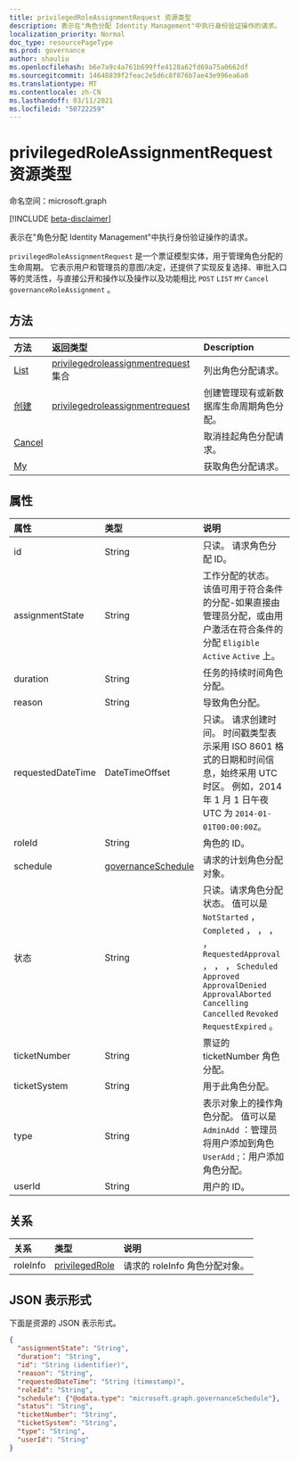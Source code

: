 ```yaml
---
title: privilegedRoleAssignmentRequest 资源类型
description: 表示在"角色分配 Identity Management"中执行身份验证操作的请求。
localization_priority: Normal
doc_type: resourcePageType
ms.prod: governance
author: shauliu
ms.openlocfilehash: b6e7a9c4a761b699ffe4128a62fd69a75a0662df
ms.sourcegitcommit: 14648839f2feac2e5d6c8f876b7ae43e996ea6a0
ms.translationtype: MT
ms.contentlocale: zh-CN
ms.lasthandoff: 03/11/2021
ms.locfileid: "50722259"
---
```

# <a name="privilegedroleassignmentrequest-resource-type"></a>privilegedRoleAssignmentRequest 资源类型

命名空间：microsoft.graph

[!INCLUDE [beta-disclaimer](../../includes/beta-disclaimer.md)]

表示在"角色分配 Identity Management"中执行身份验证操作的请求。

`privilegedRoleAssignmentRequest` 是一个票证模型实体，用于管理角色分配的生命周期。 它表示用户和管理员的意图/决定，还提供了实现反复选择、审批入口等的灵活性，与直接公开和操作以及操作以及功能相比 `POST` `LIST` `MY` `Cancel` `governanceRoleAssignment` 。

## <a name="methods"></a>方法

| 方法       | 返回类型 | Description |
|:-------------|:------------|:------------|
|[List](../api/privilegedroleassignmentrequest-list.md) | [privilegedroleassignmentrequest](../resources/privilegedroleassignmentrequest.md)  集合|列出角色分配请求。|
|[创建](../api/privilegedroleassignmentrequest-post.md)|  [privilegedroleassignmentrequest](../resources/privilegedroleassignmentrequest.md)|创建管理现有或新数据库生命周期角色分配。|
|[Cancel](../api/privilegedroleassignmentrequest-cancel.md)|  |取消挂起角色分配请求。|
|[My](../api/privilegedroleassignmentrequest-my.md)|  |获取角色分配请求。|

## <a name="properties"></a>属性

| 属性     | 类型        | 说明 |
|:-------------|:------------|:------------|
|id|String| 只读。 请求角色分配 ID。|
|assignmentState|String| 工作分配的状态。 该值可用于符合条件的分配-如果直接由管理员分配，或由用户激活在符合条件的分配 `Eligible` `Active` `Active` 上。|
|duration|String| 任务的持续时间角色分配。|
|reason|String| 导致角色分配。|
|requestedDateTime|DateTimeOffset| 只读。 请求创建时间。 时间戳类型表示采用 ISO 8601 格式的日期和时间信息，始终采用 UTC 时区。 例如，2014 年 1 月 1 日午夜 UTC 为 `2014-01-01T00:00:00Z`。|
|roleId|String| 角色的 ID。|
|schedule|[governanceSchedule](governanceschedule.md)| 请求的计划角色分配对象。|
|状态|String| 只读。请求角色分配状态。 值可以是 `NotStarted` ， `Completed` ， ， ， ， `RequestedApproval` ， ， ， `Scheduled` `Approved` `ApprovalDenied` `ApprovalAborted` `Cancelling` `Cancelled` `Revoked` `RequestExpired` 。|
|ticketNumber|String| 票证的 ticketNumber 角色分配。 |
|ticketSystem|String| 用于此角色分配。|
|type|String| 表示对象上的操作角色分配。 值可以是 `AdminAdd` ：管理员将用户添加到角色 `UserAdd` ;：用户添加角色分配。|
|userId|String| 用户的 ID。|

## <a name="relationships"></a>关系
| 关系 | 类型        | 说明 |
|:-------------|:------------|:------------|
|roleInfo|[privilegedRole](privilegedrole.md)| 请求的 roleInfo 角色分配对象。|

## <a name="json-representation"></a>JSON 表示形式

下面是资源的 JSON 表示形式。

<!-- {
  "blockType": "resource",
  "optionalProperties": [

  ],
  "keyProperty": "id",
  "@odata.type": "microsoft.graph.privilegedRoleAssignmentRequest"
}-->

```json
{
  "assignmentState": "String",
  "duration": "String",
  "id": "String (identifier)",
  "reason": "String",
  "requestedDateTime": "String (timestamp)",
  "roleId": "String",
  "schedule": {"@odata.type": "microsoft.graph.governanceSchedule"},
  "status": "String",
  "ticketNumber": "String",
  "ticketSystem": "String",
  "type": "String",
  "userId": "String"
}

```

<!-- uuid: 8fcb5dbc-d5aa-4681-8e31-b001d5168d79
2015-10-25 14:57:30 UTC -->
<!--
{
  "type": "#page.annotation",
  "description": "privilegedRoleAssignmentRequest resource",
  "keywords": "",
  "section": "documentation",
  "tocPath": "",
  "suppressions": []
}
-->


